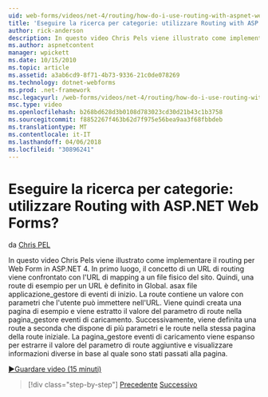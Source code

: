 ```yaml
---
uid: web-forms/videos/net-4/routing/how-do-i-use-routing-with-aspnet-web-forms
title: 'Eseguire la ricerca per categorie: utilizzare Routing with ASP.NET Web Forms? | Microsoft Docs'
author: rick-anderson
description: In questo video Chris Pels viene illustrato come implementare il routing per Web Form in ASP.NET 4. In primo luogo, il concetto di un URL di routing viene confrontato il mapping dell'URL di una p...
ms.author: aspnetcontent
manager: wpickett
ms.date: 10/15/2010
ms.topic: article
ms.assetid: a3ab6cd9-8f71-4b73-9336-21c0de078269
ms.technology: dotnet-webforms
ms.prod: .net-framework
msc.legacyurl: /web-forms/videos/net-4/routing/how-do-i-use-routing-with-aspnet-web-forms
msc.type: video
ms.openlocfilehash: b268bd628d3b0108d783023cd30d21b43c1b3758
ms.sourcegitcommit: f8852267f463b62d7f975e56bea9aa3f68fbbdeb
ms.translationtype: MT
ms.contentlocale: it-IT
ms.lasthandoff: 04/06/2018
ms.locfileid: "30896241"
---
```

<a name="how-do-i-use-routing-with-aspnet-web-forms"></a>Eseguire la ricerca per categorie: utilizzare Routing with ASP.NET Web Forms?
====================
da [Chris PEL](https://twitter.com/chrispels)

In questo video Chris Pels viene illustrato come implementare il routing per Web Form in ASP.NET 4. In primo luogo, il concetto di un URL di routing viene confrontato con l'URL di mapping a un file fisico del sito. Quindi, una route di esempio per un URL è definito in Global. asax file applicazione\_gestore di eventi di inizio. La route contiene un valore con parametri che l'utente può immettere nell'URL. Viene quindi creata una pagina di esempio e viene estratto il valore del parametro di route nella pagina\_gestore eventi di caricamento. Successivamente, viene definita una route a seconda che dispone di più parametri e le route nella stessa pagina della route iniziale. La pagina\_gestore eventi di caricamento viene espanso per estrarre il valore del parametro di route aggiuntive e visualizzare informazioni diverse in base al quale sono stati passati alla pagina.

[&#9654;Guardare video (15 minuti)](https://channel9.msdn.com/Blogs/ASP-NET-Site-Videos/how-do-i-use-routing-with-aspnet-web-forms)

> [!div class="step-by-step"]
> [Precedente](aspnet-4-quick-hit-outbound-webforms-routing.md)
> [Successivo](how-do-i-work-with-urls-in-aspnet-routing.md)
